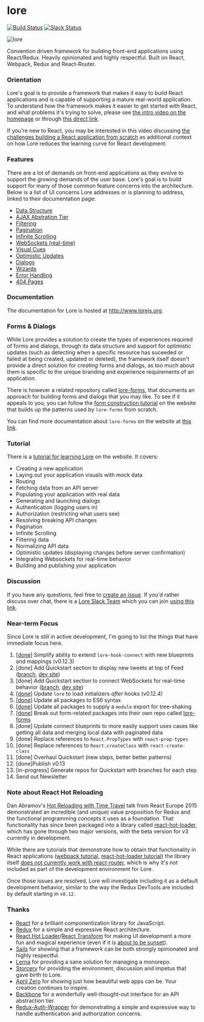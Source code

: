 # lore

[![Build Status][circle-image]][circle-url] [![Slack Status][slackin-image]][slackin-url]

![lore](https://cloud.githubusercontent.com/assets/5898306/13093056/654b5c76-d4c0-11e5-8968-643aae655030.png)


Convention driven framework for building front-end applications using React/Redux. Heavily opinionated and highly respectful. Built on React, Webpack, Redux and React-Router.


### Orientation

Lore's goal is to provide a framework that makes it easy to build React applications and is capable of supporting a 
mature real-world application. To understand how the framework makes it easier to get started with React, and what
problems it's trying to solve, please see [the intro video on the homepage](http://www.lorejs.org) or through 
[this direct link](https://www.youtube.com/watch?v=u3cK4fz1GNg).

If you're new to React, you may be interested in this video discussing 
[the challenges building a React application from scratch](http://www.lorejs.org/videos/your-first-react-app/) 
as additional context on how Lore reduces the learning curve for React development.

### Features

There are a lot of demands on front-end applications as they evolve to support the growing demands of the user base. 
Lore's goal is to build support for many of those common feature concerns into the architecture. Below is a list of UI
concerns Lore addresses or is planning to address, linked to their documentation page:

* [Data Structure](http://www.lorejs.org/features/data-structure/)
* [AJAX Abstration Tier](http://www.lorejs.org/architecture/ajax/ajax-abstraction/)
* [Filtering](http://www.lorejs.org/features/filtering/)
* [Pagination](http://www.lorejs.org/features/pagination/)
* [Infinite Scrolling](http://www.lorejs.org/features/infinite-scrolling/)
* [WebSockets (real-time)](http://www.lorejs.org/features/websockets/)
* [Visual Cues](http://www.lorejs.org/features/visual-cues/)
* [Optimistic Updates](http://www.lorejs.org/features/optimistic-updates/)
* [Dialogs](http://www.lorejs.org/features/dialogs/)
* [Wizards](http://www.lorejs.org/features/wizards/)
* [Error Handling](http://www.lorejs.org/features/error-handling/)
* [404 Pages](http://www.lorejs.org/features/404-pages/)


### Documentation

The documentation for Lore is hosted at http://www.lorejs.org.

### Forms & Dialogs

While Lore provides a solution to create the types of experiences required of forms and dialogs, through its data structure and support for optimistic updates (such as detecting when a specific resource has suceeded or failed at being created, updated or deleted), the framework itself doesn't provide a direct solution for _creating_ forms and dialogs, as too much about them is specific to the unique branding and experience requirements of an application.

There is however a related repository called [lore-forms](https://github.com/lore/lore-forms), that documents an approach for building forms and dialogs that you may like. To see if it appeals to you, you can follow the [form construction tutorial](http://www.lorejs.org/forms/pattern/) on the website that builds up the patterns used by `lore-forms` from scratch.

You can find more documentation about `lore-forms` on the website at [this link](http://www.lorejs.org/forms/).


### Tutorial

There is a [tutorial for learning Lore](http://www.lorejs.org/quickstart/) on the website. It covers:

* Creating a new application
* Laying out your application visuals with mock data
* Routing
* Fetching data from an API server
* Populating your application with real data
* Generating and launching dialogs
* Authentication (logging users in)
* Authorization (restricting what users see)
* Resolving breaking API changes
* Pagination
* Infinite Scrolling
* Filtering data
* Normalizing API data
* Optimistic updates (displaying changes before server confirmation)
* Integrating Websockets for real-time behavior
* Building and publishing your application


### Discussion
If you have any questions, feel free to [create an issue](https://github.com/lore/lore/issues/new). If you'd rather discuss over chat, there is a [Lore Slack Team](https://lorejs.slack.com) which you can join [using this link][slackin-url].


### Near-term Focus

Since Lore is still in active development, I'm going to list the things that have immediate focus here.

1. [[done](https://github.com/lore/lore/pull/168)] Simplify ability to extend `lore-hook-connect` with new blueprints and mappings (v0.12.3)
2. [done] Add Quickstart section to display new tweets at top of Feed ([branch](https://github.com/lore/www.lorejs.org/tree/add-websockets-to-quickstart), [dev site](http://master.lorejs.org/quickstart/optimistic/overview/))
3. [done] Add Quickstart section to connect WebSockets for real-time behavior ([branch](https://github.com/lore/www.lorejs.org/tree/add-websockets-to-quickstart), [dev site](http://master.lorejs.org/quickstart/websockets/overview/))
4. [[done](https://github.com/lore/lore/commit/1861f379faad984326682df89a6f726f613872e8)] Update `lore` to load initializers _after_ hooks (v0.12.4)
5. [[done](https://github.com/lore/lore/pull/169)] Update all packages to ES6 syntax
6. [[done](https://github.com/lore/lore/pull/169)] Update all packages to supply a `module` export for tree-shaking
7. [[done](https://github.com/lore/lore/pull/172)] Break out form-related packages into their own repo called [lore-forms](https://github.com/lore/lore-forms)
8. [done] Update connect blueprints to more easily support uses cases like getting all data and merging local data with paginated data
9. [done] Replace references to `React.PropTypes` with `react-prop-types`
10. [done] Replace references to `React.createClass` with `react-create-class`
11. [done] Overhaul Quickstart (new steps, better better patterns)
12. [done]Publish v0.13
13. [in-progress] Generate repos for Quickstart with branches for each step
13. Send out Newsletter


### Note about React Hot Reloading

Dan Abramov's [Hot Reloading with Time Travel](https://www.youtube.com/watch?v=xsSnOQynTHs) talk from React Europe 2015 demonstrated an incredible (and unique) value proposition for Redux and the functional programming concepts it uses as a foundation. That functionality has since been packaged into a library called [react-hot-loader](https://github.com/gaearon/react-hot-loader), which has gone through two major versions, with the beta version for v3 currently in development.

While there are tutorials that demonstrate how to obtain that functionality in React applications ([webpack tutorial](https://webpack.js.org/guides/hmr-react/), [react-hot-loader tutorial]()) the library itself [does not currently work with react-router](https://github.com/gaearon/react-hot-loader/issues/449), which is why it's not included as part of the development environment for Lore.

Once those issues are resolved, Lore will investigate including it as a default development behavior, similar to the way the Redux DevTools are included by default starting in `v0.12`.


### Thanks
* [React](https://github.com/facebook/react) for a brilliant componentization library for JavaScript.
* [Redux](https://github.com/reactjs/redux) for a simple and expressive React architecture.  
* [React Hot Loader](https://github.com/gaearon/react-hot-loader)/[React Transform](https://github.com/gaearon/react-transform-boilerplate) 
for making UI development a more fun and magical experience (even if it is [about to be sunset](https://medium.com/@dan_abramov/hot-reloading-in-react-1140438583bf)).
* [Sails](https://github.com/balderdashy/sails) for showing that a framework can be both strongly opinionated and highly respectful.
* [Lerna](https://github.com/lerna/lerna/) for providing a sane solution for managing a monorepo.
* [Storcery](http://storcery.io) for providing the environment, discussion and impetus that gave birth to Lore.
* [April Zero](http://aprilzero.com) for showing just how beautiful web apps can be.  Your creation continues to inspire.
* [Backbone](https://github.com/jashkenas/backbone) for a wonderfully well-thought-out interface for an API abstraction tier.
* [Redux-Auth-Wrapper](https://github.com/mjrussell/redux-auth-wrapper) for demonstrating a simple and expressive way to handle authentication and authorization concerns. 


[circle-url]: https://circleci.com/gh/lore/lore
[circle-image]: https://circleci.com/gh/lore/lore.svg?style=shield&circle-token=6ef9571387d0e08d802f6769026fcf91fc30459f
[slackin-image]: https://lorejs-slack.herokuapp.com/badge.svg
[slackin-url]: https://lorejs-slack.herokuapp.com
